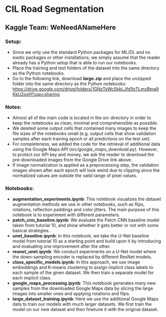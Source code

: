 # CIL Road Segmentation
## Kaggle Team: WeNeedANameHere

### Setup:
* Since we only use the standard Python packages for ML/DL and no exotic packages or other installations, we simply assume that the reader already has a Python setup that is able to run our notebooks.
* Place the training and test folders of the dataset into the same directory as the Python notebooks.
* Go to the following link, download ***large.zip*** and place the unzipped folder into the same directory as the Python notebooks: https://drive.google.com/drive/folders/1GNzTsWcSkkLJfd1lcTLmzBma9KkU2oxH?usp=sharing

### Notes:
* Almost all of the main code is located in the *src* directory in order to keep the notebooks as clean, minimal and comprehensible as possible. 
* We deleted some output cells that contained many images to keep the file sizes of the notebooks small (e.g. output cells that show validation samples after each training epoch or all predictions on the test set).
* For completeness, we added the code for the retrieval of additional data using the Google Maps API (*src/google_maps_download.py*). However, to protect our API key and money, we ask the reader to download the pre-downloaded images from the Google Drive link above.
* If image normalization is applied as a preprocessing step, the validation images shown after each epoch will look weird due to clipping since the normalized values are outside the valid range of pixel values.

### Notebooks:
* **augmentation_experiments.ipynb**: This notebook visualizes the dataset augmentation methods we use in other notebooks, such as flips, rotations, reflection paddings and color jitters. The main purpose of this notebook is to experiment with different parameters.
* **patch_cnn_baseline.ipynb**: We evaluate the Patch CNN baseline model taken from tutorial 10, and show whether it gets better or not with some basical strategies.
* **unet_baseline.ipynb**: In this notebook, we take the U-Net baseline model from tutorial 10 as a starting point and build upon it by introducing and evaluating one improvement after the other.
* **resnet_unet.ipynb**: We conduct experiments on a U-Net model where the down-sampling encoder is replaced by different ResNet models.
* **class_specific_models.ipynb**: In this approach, we use image embeddings and K-means clustering to assign implicit class labels to each sample of the given dataset. We then train a separate model for each implicit class.
* **google_maps_processing.ipynb**: This notebook generates many new samples from the downloaded Google Maps data by slicing the large images into smaller ones and applying rotations and flips.
* **large_dataset_training.ipynb**: Here we use the additional Google Maps data to train our models with much larger datasets. We first train the model on our new dataset and then finetune it with the original dataset.
